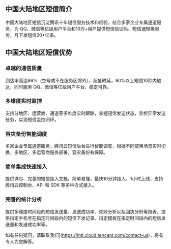 ## 中国大陆地区短信简介

中国大陆地区短信沉淀腾讯十年短信服务技术和经验，结合多家企业专属通道服务，为  QQ、微信等亿级用户平台和10万+用户提供短信验证码、短信通知等服务，月下发短信20+亿条。


## 中国大陆地区短信优势

### 卓越的通信质量
到达率高达99%（空号或不在服务区除外），超低时延，90%以上短信10秒内触达，同时服务 QQ、微信等亿级用户平台，稳定可靠。

### 多维度实时监控
支持分地区、运营商、通道等多维度实时跟踪，掌握短信发送状态，监控异常发送任务，实现短信监控闭环。

### 容灾备份智能调度
多家企业专属通道服务，腾讯云短信后台进行智能调度，根据不同使用场景实时切换，多地区、多运营商服务部署，容灾备份有保障。

### 简单集成快速接入
提供详尽、完善的短信接入文档，简单易懂，最快10分钟接入、1小时上线，支持腾讯云控制台、API 和 SDK 等多种方式接入。

### 完善的统计分析
提供多维度时间段的短信发送量、发送成功率、失败分析以及回执分析等报表，提供指定手机号在指定时间段内的短信下发记录、指定模板在指定时间段内的短信发送量和发送成功率等。

如有任何疑问，请联系我们](https://intl.cloud.tencent.com/contact-us)，将有专人为您解答。
